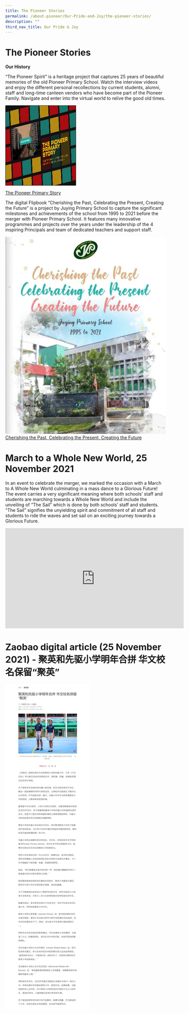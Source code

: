 ```yaml
---
title: The Pioneer Stories
permalink: /about-pioneer/Our-Pride-and-Joy/the-pioneer-stories/
description: ""
third_nav_title: Our Pride & Joy
---
```

# The Pioneer Stories
**Our History**

“The Pioneer Spirit” is a heritage project that captures 25 years of beautiful memories of the old Pioneer Primary School. Watch the interview videos and enjoy the different personal recollections by current students, alumni, staff and long-time canteen vendors who have become part of the Pioneer Family. Navigate and enter into the virtual world to relive the good old times.

<a href="https://pioneerprimarystory.sg/" target="_blank">
      <img width="220" height="250" border="1" align="center"  src="/images/the_pioneer_pri_story.jpg"/>
    </a></br>		
		
[The Pioneer Primary Story](https://pioneerprimarystory.sg/)
	
The digital Flipbook “Cherishing the Past, Celebrating the Present, Creating the Future” is a project by Juying Primary School to capture the significant milestones and achievements of the school from 1995 to 2021 before the merger with Pioneer Primary School. It features many innovative programmes and projects over the years under the leadership of the 4 inspiring Principals and team of dedicated teachers and support staff.

![juying pri sch](/images/juying_pri_sch.jpg)
[Cherishing the Past, Celebrating the Present, Creating the Future](https://gsk-hosting.com/JYPS_flipbook/)

# March to a Whole New World, 25 November 2021

In an event to celebrate the merger, we marked the occasion with a March to A Whole New World culminating in a mass dance to a Glorious Future! The event carries a very significant meaning where both schools’ staff and students are marching towards a Whole New World and include the unveiling of “The Sail” which is done by both schools’ staff and students. “The Sail” signifies the unyielding spirit and commitment of all staff and students to ride the waves and set sail on an exciting journey towards a Glorious Future.

<iframe width="560" height="315" src="https://www.youtube.com/embed/edqi6hrDrJQ" title="YouTube video player" frameborder="0" allow="accelerometer; autoplay; clipboard-write; encrypted-media; gyroscope; picture-in-picture" allowfullscreen></iframe>

# Zaobao digital article (25 November 2021) - 聚英和先驱小学明年合拼 华文校名保留“聚英”

![](/images/Zaobao%20digital%20article.png)